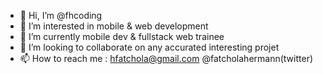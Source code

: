 - 👋 Hi, I’m @fhcoding
- 👀 I’m interested in mobile & web development
- 🌱 I’m currently mobile dev & fullstack web trainee
- 💞️ I’m looking to collaborate on any accurated interesting projet 
- 📫 How to reach me : hfatchola@gmail.com @fatcholahermann(twitter)
